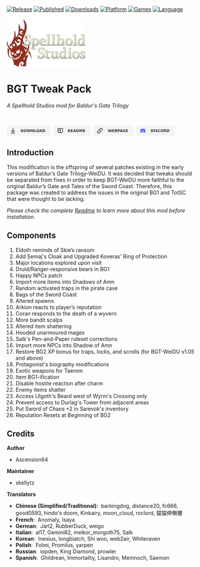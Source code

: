 [![Release](https://img.shields.io/github/v/release/Spellhold-Studios/BGT-Tweak-Pack?include_prereleases&color=%2392403a)](https://github.com/Spellhold-Studios/BGT-Tweak-Pack/releases/latest)
[![Published](https://img.shields.io/github/release-date-pre/Spellhold-Studios/BGT-Tweak-Pack?display_date=published_at&label=published&color=%2392403a)](https://github.com/Spellhold-Studios/BGT-Tweak-Pack/releases/latest)
[![Downloads](https://img.shields.io/github/downloads/Spellhold-Studios/BGT-Tweak-Pack/total?color=%2392403a)](https://github.com/Spellhold-Studios/BGT-Tweak-Pack/releases)
[![Platform](https://img.shields.io/badge/platform-Windows%20%a0%20macOS%20%a0%20Linux%20%a0%20Project%20Infinity-%2392403a)](https://github.com/Spellhold-Studios/BGT-Tweak-Pack/releases)
[![Games](https://img.shields.io/badge/games-BGT-%2392403a)](https://github.com/Spellhold-Studios/BGT-Tweak-Pack/releases)
[![Language](https://img.shields.io/badge/language-en%20%a0%20de%20%a0%20es%20%a0%20fr%20%a0%20it%20%a0%20ko%20%a0%20pl%20%a0%20ru%20%a0%20zh--CN%20%a0%20zh--TW-%2392403a)](https://github.com/Spellhold-Studios/BGT-Tweak-Pack/releases)

<!--
Badges white space separator: %20%a0%20
Badges ":" (colon) symbol: %3A
Badges "-" (hyphen) symbol: --
Games full list: BG1 BG2 BGT BG%3AEE SoD BG2%3AEE EET IWD1 IWD2 IWD%3AEE PST PST%3AEE
IETF language tags: https://spellhold-studios.github.io/readmes/template-basic/ietf-lang-tags.pdf
Why some badges update slowly: https://github.com/pujux/badge-it/issues/78
-->

<picture>
  <source media="(prefers-color-scheme: dark)" srcset="https://raw.githubusercontent.com/Spellhold-Studios/Spellhold-Studios.github.io/main/assets/images/shs-corner-logo.svg" />
  <source media="(prefers-color-scheme: light)" srcset="https://raw.githubusercontent.com/Spellhold-Studios/Spellhold-Studios.github.io/main/assets/images/shs-corner-logo.svg" />
  <img alt="SHS logo" src="https://raw.githubusercontent.com/Spellhold-Studios/Spellhold-Studios.github.io/main/assets/images/shs-corner-logo.svg" width="212" height="132">
</picture>

# BGT Tweak Pack

*A Spellhold Studios mod for Baldur's Gate Trilogy*

<br>

[<img alt="Download" src="https://raw.githubusercontent.com/Spellhold-Studios/Spellhold-Studios.github.io/main/assets/buttons/download.svg" height="28">](https://github.com/Spellhold-Studios/BGT-Tweak-Pack/releases/latest)&nbsp;
[<img alt="Readme" src="https://raw.githubusercontent.com/Spellhold-Studios/Spellhold-Studios.github.io/main/assets/buttons/readme.svg" height="28">](https://spellhold-studios.github.io/readmes/bgt-tweak-pack/readme.htm)&nbsp;
[<img alt="Webpage" src="https://raw.githubusercontent.com/Spellhold-Studios/Spellhold-Studios.github.io/main/assets/buttons/webpage.svg" height="28">](https://spellhold-studios.github.io/)&nbsp;
[<img alt="Discord" src="https://raw.githubusercontent.com/Spellhold-Studios/Spellhold-Studios.github.io/main/assets/buttons/discord-blue.svg" height="28">](https://discord.gg/pE2Njbdb2a)

## Introduction

This modification is the offspring of several patches existing in the early versions of Baldur’s Gate Trilogy-WeiDU. It was decided that tweaks should be separated from fixes in order to keep BGT-WeiDU more faithful to the original Baldur’s Gate and Tales of the Sword Coast. Therefore, this package was created to address the issues in the original BG1 and TotSC that were thought to be lacking.

*Please check the complete [Readme](https://spellhold-studios.github.io/readmes/bgt-tweak-pack/readme.htm) to learn more about this mod before installation.*

## Components

1. Eldoth reminds of Skie’s ransom
2. Add Semaj's Cloak and Upgraded Koveras' Ring of Protection
3. Major locations explored upon visit
4. Druid/Ranger-responsive bears in BG1
5. Happy NPCs patch
6. Import more items into Shadows of Amn
7. Random activated traps in the pirate cave
8. Bags of the Sword Coast
9. Altered spawns
10. Arkion reacts to player’s reputation
11. Coran responds to the death of a wyvern
12. More bandit scalps
13. Altered item shattering
14. Hooded unarmoured mages
15. Salk's Pen-and-Paper ruleset corrections
16. Import more NPCs into Shadow of Amn
17. Restore BG2 XP bonus for traps, locks, and scrolls (for BGT-WeiDU v1.05 and above)
18. Protagonist's biography modifications
19. Exotic weapons for Taerom
20. Item BG1-ification
21. Disable hostile reaction after charm
22. Enemy items shatter
23. Access Ulgoth's Beard west of Wyrm's Crossing only
24. Prevent access to Durlag's Tower from adjacent areas
25. Put Sword of Chaos +2 in Sarevok's inventory
26. Reputation Resets at Beginning of BG2

## Credits

<!-- double space after each credits **Heading** if you don't need lists -->

**Author**  

- Ascension64

**Maintainer**  

- skellytz

**Translators**  

- **Chinese (Simplified/Traditional)**:&nbsp; barkingdog, distance20, fc666, good0593, hindo's doom, Kinkairy, moon_cloud, roclord, 猫猫伸懒腰
- **French**:&nbsp; Anomaly, Isaya
- **German**:&nbsp; Jarl2, RubberDuck, weigo
- **Italian**:&nbsp; al17, Gemini82, melkor_morgoth75, Salk
- **Korean**:&nbsp; Inesius, longbiatch, Shi woo, web2air, Whiteraven
- **Polish**:&nbsp; Folmi, Promilus, yarpen
- **Russian**:&nbsp; iopden, King Diamond, prowler
- **Spanish**:&nbsp; Ghildrean, Immortality, Lisandro, Memnoch, Saemon

